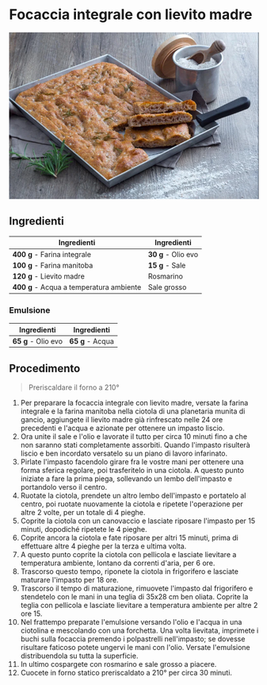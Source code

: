 # Focaccia integrale con lievito madre

![](../img/Focaccia-integrale-con-lievito-madre.webp)

## Ingredienti

| Ingredienti                  | Ingredienti             |
| ---------------------------- | ----------------------- |
| **400 g** - Farina integrale | **30 g** - Olio evo |
| **100 g** - Farina manitoba | **15 g** - Sale |
| **120 g** - Lievito madre | Rosmarino |
| **400 g** - Acqua a temperatura ambiente | Sale grosso |

### Emulsione

| Ingredienti                  | Ingredienti             |
| ---------------------------- | ----------------------- |
| **65 g** - Olio evo | **65 g** - Acqua |

## Procedimento

> Preriscaldare il forno a 210°

1. Per preparare la focaccia integrale con lievito madre, versate la farina integrale e la farina manitoba nella ciotola di una planetaria munita di gancio, aggiungete il lievito madre già rinfrescato nelle 24 ore precedenti  e l'acqua e azionate per ottenere un impasto liscio.
1. Ora unite il sale e l'olio e lavorate il tutto per circa 10 minuti fino a che non saranno stati completamente assorbiti. Quando l'impasto risulterà liscio e ben incordato versatelo su un piano di lavoro infarinato.
1. Pirlate l'impasto facendolo girare fra le vostre mani per ottenere una forma sferica regolare, poi trasferitelo in una ciotola. A questo punto iniziate a fare la prima piega, sollevando un lembo dell'impasto e portandolo verso il centro.
1. Ruotate la ciotola, prendete un altro lembo dell'impasto e portatelo al centro, poi ruotate nuovamente la ciotola e ripetete l'operazione per altre 2 volte, per un totale di 4 pieghe. 
1. Coprite la ciotola con un canovaccio e lasciate riposare l'impasto per 15 minuti, dopodiché ripetete le 4 pieghe. 
1. Coprite ancora la ciotola e fate riposare per altri 15 minuti, prima di effettuare altre 4 pieghe per la terza e ultima volta. 
1. A questo punto coprite la ciotola con pellicola e lasciate lievitare a temperatura ambiente, lontano da correnti d'aria, per 6 ore. 
1. Trascorso questo tempo, riponete la ciotola in frigorifero e lasciate maturare l'impasto per 18 ore.
1. Trascorso il tempo di maturazione, rimuovete l'impasto dal frigorifero e stendetelo con le mani in una teglia di 35x28 cm ben oliata. Coprite la teglia con pellicola e lasciate lievitare a temperatura ambiente per altre 2 ore 15.
1. Nel frattempo preparate l'emulsione versando l'olio e l'acqua in una ciotolina e mescolando con una forchetta. Una volta lievitata, imprimete i buchi sulla focaccia premendo i polpastrelli nell'impasto; se dovesse risultare faticoso potete ungervi le mani con l'olio. Versate l'emulsione distribuendola su tutta la superficie.
1. In ultimo cospargete con rosmarino e sale grosso a piacere. 
1. Cuocete in forno statico preriscaldato a 210° per circa 30 minuti.
